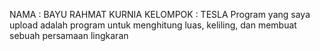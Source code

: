 NAMA : BAYU RAHMAT KURNIA
KELOMPOK : TESLA
Program yang saya upload adalah program untuk menghitung luas, keliling, dan membuat sebuah persamaan lingkaran
